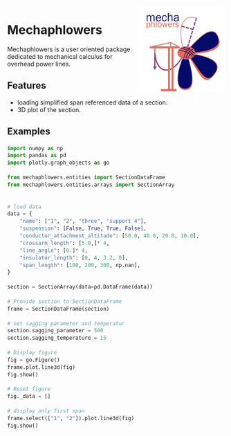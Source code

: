 <img src="_static/logos/mechaphlowers_fullsize.png" width="200" height="200" alt="Phlowers logo" style="float: right; display: block; margin: 0 auto"/>

# Mechaphlowers


Mechaphlowers is a user oriented package dedicated to mechanical calculus for overhead power lines.

## Features

- loading simplified span referenced data of a section.
- 3D plot of the section.

<!-- ## Why use mechaphlowers ? -->


## Examples

```python
import numpy as np
import pandas as pd
import plotly.graph_objects as go

from mechaphlowers.entities import SectionDataFrame
from mechaphlowers.entities.arrays import SectionArray


# load data 
data = {
	"name": ["1", "2", "three", "support 4"],
	"suspension": [False, True, True, False],
	"conductor_attachment_altitude": [50.0, 40.0, 20.0, 10.0],
	"crossarm_length": [5.0,]* 4,
	"line_angle": [0.]* 4,
	"insulator_length": [0, 4, 3.2, 0],
	"span_length": [100, 200, 300, np.nan],
}

section = SectionArray(data=pd.DataFrame(data))

# Provide section to SectionDataFrame
frame = SectionDataFrame(section)

# set sagging parameter and temperatur 
section.sagging_parameter = 500
section.sagging_temperature = 15

# Display figure
fig = go.Figure()
frame.plot.line3d(fig)
fig.show()

# Reset figure
fig._data = []

# display only first span
frame.select(["1", "2"]).plot.line3d(fig)
fig.show()

```
